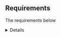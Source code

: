 ## Requirements

The requirements below

<details>

#### Frontend

- [x] A user can view questions.
- [ ] Questions with their multiple choice options must be displayed one at a time.
- [x] Questions should not repeat in a round.
- [x] A user can select only 1 answer out of the 4 possible answers.
- [ ] The correct answer must be revealed after a user has submitted their answer
- [x] A user can see the score they received at the end of the round

#### Backend

- [ ] Write a route to serve up all questions
- [ ] Write a route to serve up a single question
- [ ] Write a route to serve up all users

</details>
